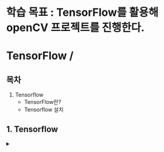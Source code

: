 # 학습 목표 : TensorFlow를 활용해 openCV 프로젝트를 진행한다.

# TensorFlow / 

## 목차

1. Tensorflow
   - TensorFlow란?
   - Tensorflow 설치

## 1. Tensorflow

<details>
<summary></summary>
<div markdown="1">

## **1-1. Tensorflow란?**

구글이 개발한 **오픈소스 머신러닝/딥러닝 프레임워크로, 딥러닝 신경망 모델을 만들고 학습**시키는데 많이 쓰인다.

## **1-2. Tensorflow 설치** 

_**학습시에는 vmware를 통해 우분투에서 실행함**_

**[1. vscode 설치]**

[vscode 메인 페이지](https://code.visualstudio.com/download)에서 .deb 다운로드

1. 다운로드 디렉토리로 이동

```terminla
cd Downloads/
```

2. 다운로드한 파일 실행

```terminal
sudo dpkg -i code_1.103.0-1754517494_amd64.deb
```

3. 다운로드 완

<br><br>

**[2. 윈도우 SSH키를 VMware Ubuntu로 복사하기]**

1. 윈도우에서 SSH 키 위치 확인

```
C:\Users\[사용자명]\.ssh\
```

2. 윈도우에서 복사한 뒤에 VMworkstation에 붙여넣기

```
.ssh\
```

3. 필수 권한 설정

```terminal
# 디렉토리 권한
chmod 700 ~/.ssh

# 개인키 권한 (Ed25519 키의 경우)
chmod 600 ~/.ssh/id_ed25519

chmod 644 ~/.ssh/id_ed25519.pub

# 기타 파일들
chmod 600 ~/.ssh/config          # 설정파일 (있다면)
chmod 600 ~/.ssh/known_hosts     # 호스트 정보

# 소유자 확인
chown -R $USER:$USER ~/.ssh
```

4. SSH 연결 테스트

```terminal
# GitHub 테스트
ssh -T git@github.com

# 성공 시 메시지:
# Hi [사용자명]! You've successfully authenticated, but GitHub does not provide shell access
```

<br><br>

**[3. 가상환경 생성]**

1. 텐서플로우 디렉토리 생성

```termianl
mkdir opencv_tf
cd opencv_tf
```

2. 파이썬 가상환경 설치

```terminal
sudo apt install python3.10-venv
```

3. 가상환경 생성

```terminal
# 가상환경 생성
python3 -m venv tfvenv

# 가상환경 진입
source tfvenv/bin/activate
```

4. 가상환경 진입 후 ros2 충돌시 pip list 해결방법

가상환경 종료` 후

```terminal
# 백업 파일 생성
cp ~/.bashrc ~/.bashrc.backup

# bashrc에서 ros2 자동 실행 명령어 주석처리
nano ~/.bashrc
# source /opt/ros/humble/setup.bash
```

5. ROS2 환경 변수 제거

```terminal
unset ROS_VERSION

unset ROS_PYTHON_VERSION  

unset ROS_LOCALHOST_ONLY

unset ROS_DISTRO

unset AMENT_PREFIX_PATH

unset PYTHONPATH
```

6. 가상환경 삭제 후 재설치

```terminal
# 가상환경 삭제
rm -rf tfvenv

# 가상환경 재설치
python3 -m venv tfvenv
```

7. 가상환경 진입 후 pip list 확인

```terminal
# 가상환경 실행
source tfvenv/bin/activate

# pip list 확인

# Package    Version
# ---------- -------
# pip        22.0.2
# setuptools 59.6.0
```

<br><br>

**[4. tensorflow 설치]**

```terminal
python3 -m pip install tensorflow
```



</div>
</details>

